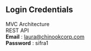 

## Login Credentials
MVC Architecture
<br/>
REST API
<br/>
**Email** : laura@chinookcorp.com <br>
**Password** : sifra1
